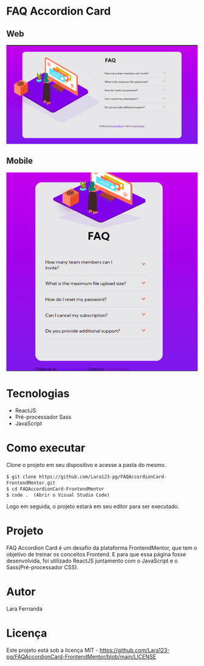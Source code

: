 # FAQ Accordion Card

## Web
<img src='src/images/image1.png'>

## Mobile
<img src='src/images/image2.png'>

# Tecnologias

<ul>
    <li>ReactJS</li>
    <li>Pré-processador Sass</li>
    <li>JavaScript</li>
</ul>

# Como executar

Clone o projeto em seu dispositivo e acesse a pasta do mesmo.

```
$ git clone https://github.com/Lara123-pg/FAQAccordionCard-FrontendMentor.git
$ cd FAQAccordionCard-FrontendMentor
$ code .  (Abrir o Visual Studio Code)
```

Logo em seguida, o projeto estará em seu editor para ser executado.

# Projeto

FAQ Accordion Card é um desafio da plataforma FrontendMentor, que tem o objetivo de treinar os conceitos Frontend. E para que essa página fosse desenvolvida, foi utilizado ReactJS juntamento com o JavaScript e o Sass(Pré-processador CSS).

# Autor

Lara Fernanda

# Licença

Este projeto está sob a licença MIT - https://github.com/Lara123-pg/FAQAccordionCard-FrontendMentor/blob/main/LICENSE
